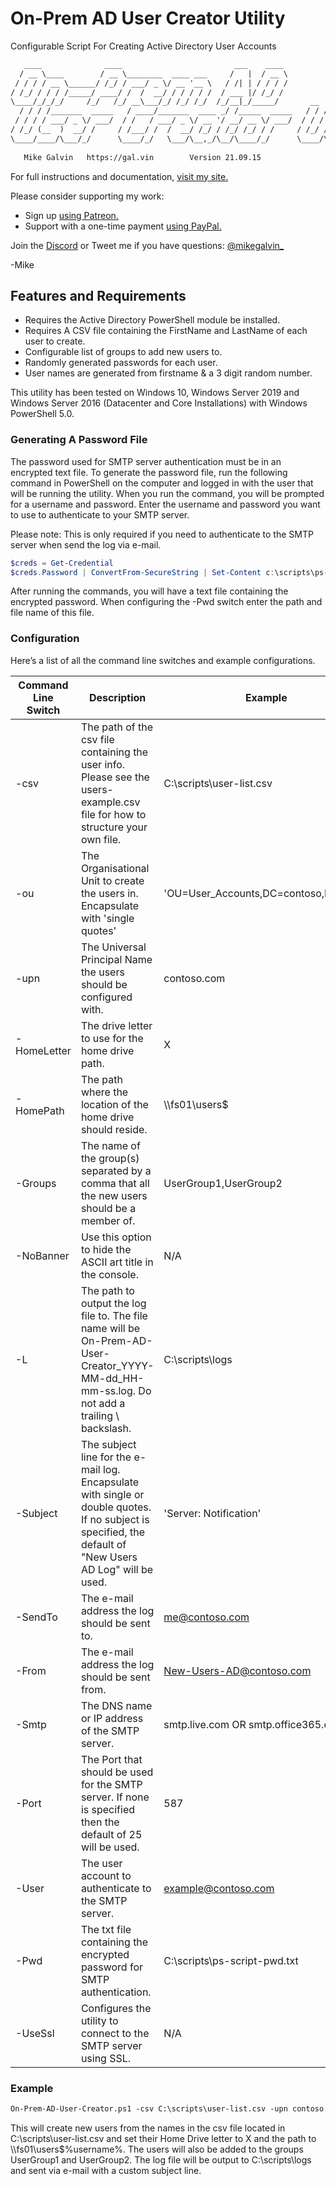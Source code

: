 # On-Prem AD User Creator Utility

Configurable Script For Creating Active Directory User Accounts

``` txt
   ____              ____                         ___    ____                               
  / __ \____        / __ \________  ____ ___     /   |  / __ \                              
 / / / / __ \______/ /_/ / ___/ _ \/ __ '__ \   / /| | / / / /                              
/ /_/ / / / /_____/ ____/ /  /  __/ / / / / /  / ___ |/ /_/ /                               
\____/_/_/_/     /_/   /_/ __\___/_/ /_/ /_/  /_/__|_/_____/       __  ____  _ ___ __       
  / / / /_______  _____   / ____/_______  ____ _/ /_____  _____   / / / / /_(_) (_) /___  __
 / / / / ___/ _ \/ ___/  / /   / ___/ _ \/ __ '/ __/ __ \/ ___/  / / / / __/ / / / __/ / / /
/ /_/ (__  )  __/ /     / /___/ /  /  __/ /_/ / /_/ /_/ / /     / /_/ / /_/ / / / /_/ /_/ / 
\____/____/\___/_/      \____/_/   \___/\__,_/\__/\____/_/      \____/\__/_/_/_/\__/\__, /  
                                                                                   /____/   
   Mike Galvin   https://gal.vin        Version 21.09.15
```

For full instructions and documentation, [visit my site.](https://gal.vin/posts/powershell-create-ad-users-from-csv)

Please consider supporting my work:

* Sign up [using Patreon.](https://www.patreon.com/mikegalvin)
* Support with a one-time payment [using PayPal.](https://www.paypal.me/digressive)

Join the [Discord](http://discord.gg/5ZsnJ5k) or Tweet me if you have questions: [@mikegalvin_](https://twitter.com/mikegalvin_)

-Mike

## Features and Requirements

* Requires the Active Directory PowerShell module be installed.
* Requires A CSV file containing the FirstName and LastName of each user to create.
* Configurable list of groups to add new users to.
* Randomly generated passwords for each user.
* User names are generated from firstname & a 3 digit random number.

This utility has been tested on Windows 10, Windows Server 2019 and Windows Server 2016 (Datacenter and Core Installations) with Windows PowerShell 5.0.

### Generating A Password File

The password used for SMTP server authentication must be in an encrypted text file. To generate the password file, run the following command in PowerShell on the computer and logged in with the user that will be running the utility. When you run the command, you will be prompted for a username and password. Enter the username and password you want to use to authenticate to your SMTP server.

Please note: This is only required if you need to authenticate to the SMTP server when send the log via e-mail.

``` powershell
$creds = Get-Credential
$creds.Password | ConvertFrom-SecureString | Set-Content c:\scripts\ps-script-pwd.txt
```

After running the commands, you will have a text file containing the encrypted password. When configuring the -Pwd switch enter the path and file name of this file.

### Configuration

Here’s a list of all the command line switches and example configurations.

| Command Line Switch | Description | Example |
| ------------------- | ----------- | ------- |
| -csv | The path of the csv file containing the user info. Please see the users-example.csv file for how to structure your own file. | C:\scripts\user-list.csv |
| -ou | The Organisational Unit to create the users in. Encapsulate with 'single quotes' | 'OU=User_Accounts,DC=contoso,DC=com' |
| -upn | The Universal Principal Name the users should be configured with. | contoso.com |
| -HomeLetter | The drive letter to use for the home drive path. | X |
| -HomePath | The path where the location of the home drive should reside. | \\\fs01\users$ |
| -Groups | The name of the group(s) separated by a comma that all the new users should be a member of. | UserGroup1,UserGroup2
| -NoBanner | Use this option to hide the ASCII art title in the console. | N/A |
| -L | The path to output the log file to. The file name will be On-Prem-AD-User-Creator_YYYY-MM-dd_HH-mm-ss.log. Do not add a trailing \ backslash. | C:\scripts\logs |
| -Subject | The subject line for the e-mail log. Encapsulate with single or double quotes. If no subject is specified, the default of "New Users AD Log" will be used. | 'Server: Notification' |
| -SendTo | The e-mail address the log should be sent to. | me@contoso.com |
| -From | The e-mail address the log should be sent from. | New-Users-AD@contoso.com |
| -Smtp | The DNS name or IP address of the SMTP server. | smtp.live.com OR smtp.office365.com |
| -Port | The Port that should be used for the SMTP server. If none is specified then the default of 25 will be used. | 587 |
| -User | The user account to authenticate to the SMTP server. | example@contoso.com |
| -Pwd | The txt file containing the encrypted password for SMTP authentication. | C:\scripts\ps-script-pwd.txt |
| -UseSsl | Configures the utility to connect to the SMTP server using SSL. | N/A |

### Example

``` txt
On-Prem-AD-User-Creator.ps1 -csv C:\scripts\user-list.csv -upn contoso.com -ou 'OU=User_Accounts,DC=contoso,DC=com' -HomeLetter X -HomePath \\fs01\users$ -Groups UserGroup1,UserGroup2 -L C:\scripts\logs -Subject 'Server: New Users Log' -SendTo me@contoso.com -From New-Users-AD@contoso.com -Smtp smtp.outlook.com -User user@contoso.com -Pwd C:\scripts\ps-script-pwd.txt -UseSsl
```

This will create new users from the names in the csv file located in C:\scripts\user-list.csv and set their Home Drive letter to X and the path to \\\fs01\users$\%username%. The users will also be added to the groups UserGroup1 and UserGroup2. The log file will be output to C:\scripts\logs and sent via e-mail with a custom subject line.
